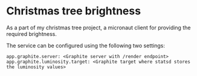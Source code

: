 # Christmas tree brightness

As a part of my christmas tree project, a micronaut client for providing the required brightness. 

The service can be configured using the following two settings: 
```
app.graphite.server: <Graphite server with /render endpoint>
app.graphite.luminosity.target: <Graphite target where statsd stores the luminosity values>
```

